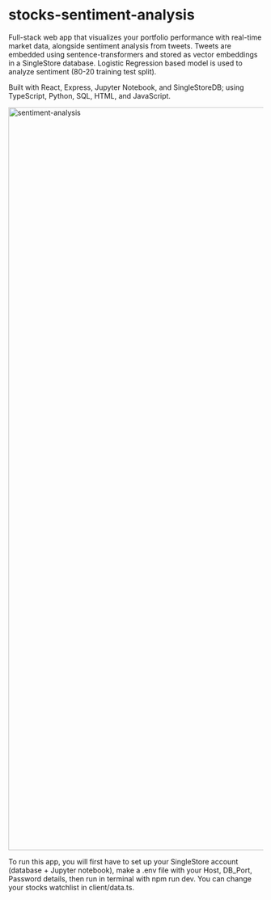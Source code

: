 # stocks-sentiment-analysis
Full-stack web app that visualizes your portfolio performance with real-time market data, alongside sentiment analysis from tweets. Tweets are embedded using sentence-transformers and stored as vector embeddings in a SingleStore database. Logistic Regression based model is used to analyze sentiment (80-20 training test split). 

Built with React, Express, Jupyter Notebook, and SingleStoreDB; using TypeScript, Python, SQL, HTML, and JavaScript.

<img width="1470" alt="sentiment-analysis" src="https://github.com/user-attachments/assets/afc094dd-fc9d-42d2-80e1-fad72447c909" />



To run this app, you will first have to set up your SingleStore account (database + Jupyter notebook), make a .env file with your Host, DB_Port, Password details, then run in terminal with npm run dev. You can change your stocks watchlist in client/data.ts. 

